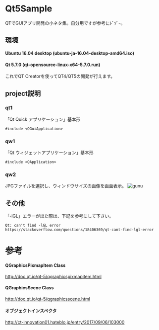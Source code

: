 # Qt5Sample
QTでGUIアプリ開発の小ネタ集。自分用ですが参考にﾄﾞｿﾞｰ。

## 環境
#### Ubuntu 16.04 desktop (ubuntu-ja-16.04-desktop-amd64.iso)
#### Qt 5.7.0 (qt-opensource-linux-x64-5.7.0.run)
これでQT Creatorを使ってQT4/QT5の開発が行えます。

## project説明

### qt1
「Qt Quick アプリケーション」基本形
```
#include <QGuiApplication>
```

### qw1
「Qt ウィジェットアプリケーション」基本形
```
#include <QApplication>
```

### qw2
JPGファイルを選択し、ウィンドウサイズの画像を画面表示。
![gunu](https://user-images.githubusercontent.com/35975215/36033233-bea92c12-0df3-11e8-8b35-f6bba60f58ed.png)

## その他
「-lGL」エラーが出た際は、下記を参考にして下さい。
```
Qt: can't find -lGL error
https://stackoverflow.com/questions/18406369/qt-cant-find-lgl-error
```

# 参考
#### QGraphicsPixmapItem Class
http://doc.qt.io/qt-5/qgraphicspixmapitem.html
#### QGraphicsScene Class
http://doc.qt.io/qt-5/qgraphicsscene.html
#### オブジェクトインスペクタ
http://ct-innovation01.hateblo.jp/entry/2017/09/06/103000
